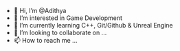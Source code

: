- 👋 Hi, I’m @Adithya
- 👀 I’m interested in Game Development
- 🌱 I’m currently learning C++, Git/Github & Unreal Engine
- 💞️ I’m looking to collaborate on ...
- 📫 How to reach me ...

<!---
ShadoCyborg/ShadoCyborg is a ✨ special ✨ repository because its `README.md` (this file) appears on your GitHub profile.
You can click the Preview link to take a look at your changes.
--->
